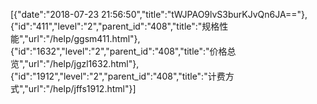 [{"date":"2018-07-23 21:56:50","title":"tWJPAO9lvS3burKJvQn6JA=="},{"id":"411","level":"2","parent_id":"408","title":"规格性能","url":"/help/ggsm411.html"},{"id":"1632","level":"2","parent_id":"408","title":"价格总览","url":"/help/jgzl1632.html"},{"id":"1912","level":"2","parent_id":"408","title":"计费方式","url":"/help/jffs1912.html"}]